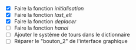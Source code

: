 - [x] Faire la fonction *initialisation*
- [x] Faire la fonction *last_elt*
- [x] Faire la fonction *deplacer*
- [ ] Faire la fonction *hanoi*
- [ ] Ajouter le système de tours dans le dictionnaire
- [ ] Réparer le "bouton_2" de l'interface graphique
